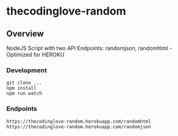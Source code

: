 # thecodinglove-random

## Overview
NodeJS Script with two API Endpoints: randomjson, randomhtml - Optimized for HEROKU

### Development
```
git clone ...
npm install
npm run watch
```

### Endpoints
```
https://thecodinglove-random.herokuapp.com/randomhtml
https://thecodinglove-random.herokuapp.com/randomjson
```

